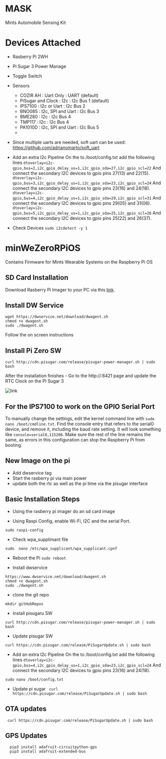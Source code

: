 # MASK
Mints Automobile Sensing Kit 

# Devices Attached
- Rasberry Pi 2WH
- Pi Sugar 3 Power Manage
- Toggle Switch
- Sensors
  - COZIR AH          : Uart Only           : UART (default)
  - PiSugar and Clock : I2c                 : I2c Bus 1 (default)
  - IPS7100           : I2c or Uart         : I2c Bus 2
  - BNO085            : I2c, SPI and Uart   : I2c Bus 3
  - BME280            : I2c                 : I2c Bus 4
  - TMP117            : I2c                 : I2c Bus 4
  - PA1010D           : I2c, SPI and Uart   : I2c Bus 5
  - 
- Since multiple uarts are needed, soft uart can be used: https://github.com/adrianomarto/soft_uart
- Add an extra I2c Pipeline On the to /boot/config.txt add the following lines
  `dtoverlay=i2c-gpio,bus=2,i2c_gpio_delay_us=1,i2c_gpio_sda=27,i2c_gpio_scl=22`
  And connect the secondary I2C devices to gpio pins 27(13) and 22(15).
  `dtoverlay=i2c-gpio,bus=3,i2c_gpio_delay_us=1,i2c_gpio_sda=23,i2c_gpio_scl=24`
  And connect the secondary I2C devices to gpio pins 23(16) and 24(18).
  `dtoverlay=i2c-gpio,bus=4,i2c_gpio_delay_us=1,i2c_gpio_sda=29,i2c_gpio_scl=31`
  And connect the secondary I2C devices to gpio pins 29(05) and 31(06).
  `dtoverlay=i2c-gpio,bus=5,i2c_gpio_delay_us=1,i2c_gpio_sda=25,i2c_gpio_scl=26`
  And connect the secondary I2C devices to gpio pins 25(22) and 26(37).

- Check Devices
  ```sudo i2cdetect -y 1```

# minWeZeroRPiOS
Contains Firmware for Mints Wearable Systems on the Raspberry Pi OS


## SD Card Installation 
Download Rasberry Pi Imager to your PC via this [link](https://www.raspberrypi.com/software/).


## Install DW Service 
```
wget https://dwservice.net/download/dwagent.sh
chmod +x dwagent.sh 
sudo ./dwagent.sh 
```
Follow the on screen instructions 


## Install Pi Zero SW 
```
curl http://cdn.pisugar.com/release/pisugar-power-manager.sh | sudo bash
```
After the installation finishes - Go to the http://<your raspberry ip>:8421 page and update the RTC Clock on the PI Sugar 3 

![link](https://raw.githubusercontent.com/mi3nts/minWeZeroRPiOS/main/res/piSugar3.png)

## For the IPS7100 to work on the GPIO Serial Port
To manually change the settings, edit the kernel command line with `sudo nano /boot/cmdline.txt`. Find the console entry that refers to the serial0 device, and remove it, including the baud rate setting. It will look something like `console=serial0,115200`. Make sure the rest of the line remains the same, as errors in this configuration can stop the Raspberry Pi from booting.

## New Image on the pi
- Add dwservice tag
- Start the rasberry pi via main power 
- update both the rtc as well as the pi time via the pisugar interface



## Basic Installation Steps
- Using the rasberry pi imager do an sd card image


- Using Raspi Config, enable Wi-Fi, I2C and the serial Port. 
```
sudo raspi-config
```

- Check wpa_supplimant file 
```
sudo  nano /etc/wpa_supplicant/wpa_supplicant.cpnf
```
- Reboot the Pi
```sudo reboot```

- Install dwservice 
```
https://www.dwservice.net/download/dwagent.sh
chmod +x dwagent.sh 
sudo ./dwagent.sh 
```
- clone the git repo 
```
mkdir gitHubRepos
```

- Install pisugaru SW
```
curl http://cdn.pisugar.com/release/pisugar-power-manager.sh | sudo bash
```
 - Update pisugar SW
```
curl https://cdn.pisugar.com/release/PiSugarUpdate.sh | sudo bash
```
- Add an extra I2c Pipeline 
On the to /boot/config.txt add the following lines `dtoverlay=i2c-gpio,bus=4,i2c_gpio_delay_us=1,i2c_gpio_sda=23,i2c_gpio_scl=24` And connect the secondary I2C devices to gpio pins 23(16) and 24(18).
 ```
 sudo nano /boot/config.txt
 ```


- Update pi sugar
``` curl https://cdn.pisugar.com/release/PiSugarUpdate.sh | sudo bash```

 ## OTA updates 
``` curl https://cdn.pisugar.com/release/PiSugarUpdate.sh | sudo bash```

## GPS Updates 
```
  pip3 install adafruit-circuitpython-gps
  pip3 install adafruit-extended-bus
```



